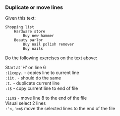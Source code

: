 ### Duplicate or move lines

Given this text:

```
Shopping list
    Hardware store
        Buy new hammer
    Beauty parlor
        Buy nail polish remover
        Buy nails
```

Do the following exercises on the text above:

Start at 'H' on line 6  
`:11copy.` - copies line to current line  
`:11t.` - should do the same  
`:t.` - duplicate current line  
`:t$` - copy current line to end of file  

`:11m$` - move line 8 to the end of the file  
Visual select 2 lines  
`:'<,'>m$` move the selected lines to the end of the file  
